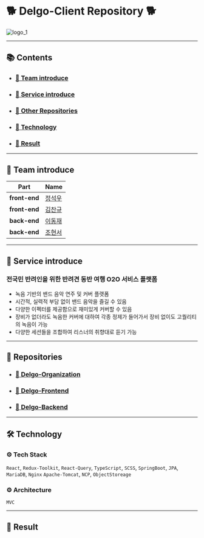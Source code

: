 # <b>🐕 Delgo-Client Repository 🐕</b>
![logo_1](https://user-images.githubusercontent.com/54196723/185036077-7ec238dd-88f6-4c82-adc9-89eaca0b3c2c.png)

<hr>

## <b> 📚 Contents </b>

-   ### <b> <a href="#0"> 🐶 Team introduce </a> </b>
-   ### <b> <a href="#0.5"> 🐶 Service introduce </a> </b>
-   ### <b> <a href="#1"> 🐶 Other Repositories </a> </b>
-   ### <b> <a href="#2"> 🐶 Technology </a> </b>
-   ### <b> <a href="#3"> 🐶 Result </a> </b>

<hr>

<h2 id="0.5">
    <b>💁 Team  introduce </b>
</h2>

| Part                 | Name                                                |
| -------------------- | --------------------------------------------------- |
| **front-end**        | <a href="https://github.com/wjdtjrdn1234">정석우</a> |
| **front-end**        | <a href="https://github.com/ckrb63">김찬규</a> |
| **back-end**         | <a href="https://github.com/Gupuroom">이동재 </a>      |
| **back-end**         | <a href="https://github.com/danpung2">조현서 </a>     |

<hr>

<h2 id="0.5">
    <b>💁 Service introduce</b>
</h2>

### 전국민 반려인을 위한 반려견 동반 여행 O2O 서비스 플랫폼

-   녹음 기반의 밴드 음악 연주 및 커버 플랫폼
-   시간적, 실력적 부담 없이 밴드 음악을 즐길 수 있음
-   다양한 이펙터를 제공함으로 재미있게 커버할 수 있음
-   장비가 없더라도 녹음한 커버에 대하여 각종 정제가 들어가서 장비 없이도 고퀄리티의 녹음이 가능
-   다양한 세션들을 조합하여 리스너의 취향대로 듣기 가능

<hr>

<h2 id="1">
<b>📂 Repositories</b>
</h2>

-   ### <b> <a href="https://github.com/Team-Delgo"> 🐶 Delgo-Organization </a> </b>
-   ### <b> <a href="https://github.com/Team-Delgo/DelgoClient" > 🐶 Delgo-Frontend </a> </b>
-   ### <b> <a href="https://github.com/Team-Delgo/DelgoServer" > 🐶 Delgo-Backend </a> </b>

<hr>

<h2 id="2">🛠 Technology</h2>

### ⚙️ Tech Stack

`React`, `Redux-Toolkit`, `React-Query`, `TypeScript`, `SCSS`, `SpringBoot`, `JPA`, `MariaDB`, `Nginx` `Apache-Tomcat`, `NCP`, `ObjectStoreage`

### ⚙️ Architecture

`MVC`

<hr>

<h2 id="3">🚩 Result</h2>

